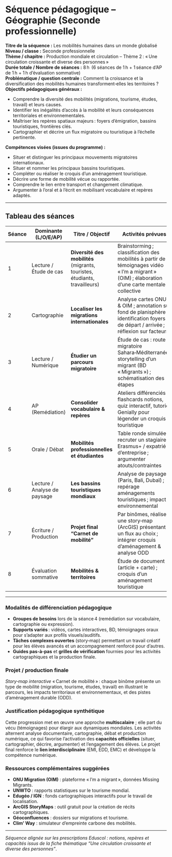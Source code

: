 # Séquence pédagogique – Géographie (Seconde professionnelle)

**Titre de la séquence :** Les mobilités humaines dans un monde globalisé  
**Niveau / classe :** Seconde professionnelle  
**Thème / chapitre :** Production mondiale et circulation – Thème 2 : « Une circulation croissante et diverse des personnes »  
**Durée totale / Nombre de séances :** 8 h  (6 séances de 1 h + 1 séance d’AP de 1 h + 1 h d’évaluation sommative)  
**Problématique / question centrale :** Comment la croissance et la diversification des mobilités humaines transforment‑elles les territoires ?  
**Objectifs pédagogiques généraux :**  
* Comprendre la diversité des mobilités (migrations, tourisme, études, travail) et leurs causes.  
* Identifier les inégalités d’accès à la mobilité et leurs conséquences territoriales et environnementales.  
* Maîtriser les repères spatiaux majeurs : foyers d’émigration, bassins touristiques, frontières clés.  
* Cartographier et décrire un flux migratoire ou touristique à l’échelle pertinente.  

**Compétences visées (issues du programme) :**  
* Situer et distinguer les principaux mouvements migratoires internationaux.  
* Situer et nommer les principaux bassins touristiques.  
* Compléter ou réaliser le croquis d’un aménagement touristique.  
* Décrire une forme de mobilité vécue ou rapportée.  
* Comprendre le lien entre transport et changement climatique.  
* Argumenter à l’oral et à l’écrit en mobilisant vocabulaire et repères adaptés.

---

## Tableau des séances

| Séance | Dominante (L/O/E/AP) | Titre / Objectif | Activités prévues | Supports utilisés | Évaluation |
| ------ | -------------------- | ---------------- | ----------------- | ----------------- | ---------- |
| 1 | Lecture / Étude de cas | **Diversité des mobilités** (migrants, touristes, étudiants, travailleurs) | Brainstorming ; classification des mobilités à partir de témoignages vidéo « I’m a migrant » (OIM) ; élaboration d’une carte mentale collective | Vidéos OIM ; mindmap model (Markmap) ; Canva | Questionnaire diagnostique (concepts & représentations) |
| 2 | Cartographie | **Localiser les migrations internationales** | Analyse cartes ONU & OIM ; annotation sur fond de planisphère ; identification foyers de départ / arrivée ; réflexion sur facteurs | Fonds IGN Edugéo ; atlas numérique ; article Géoconfluences | Carte commentée (capacités cartographiques) |
| 3 | Lecture / Numérique | **Étudier un parcours migratoire** | Étude de cas : route migratoire Sahara‑Méditerranée ; storytelling d’un migrant (BD « Migrants ») ; schématisation des étapes | Extraits BD, dossiers OIM ; site Missing Migrants | Croquis d’itinéraire + QCM |
| 4 | AP (Remédiation) | **Consolider vocabulaire & repères** | Ateliers différenciés : flashcards notions, quiz interactif, tutoriel Genially pour légender un croquis touristique | Quizlet ; Genially ; cartes muettes | Auto‑évaluation formative |
| 5 | Orale / Débat | **Mobilités professionnelles et étudiantes** | Table ronde simulée : recruter un stagiaire Erasmus+ / expatrié d’entreprise ; argumenter atouts/contraintes | Fiches métiers Pôle emploi ; témoignages Erasmus ; slides FTN | Grille d’évaluation orale (argumentation) |
| 6 | Lecture / Analyse de paysage | **Les bassins touristiques mondiaux** | Analyse de paysages (Paris, Bali, Dubaï) ; repérage aménagements touristiques ; impact environnemental | Photos 360° Google Earth ; données UNWTO ; vidéo « Overtourism » | Fiche d’observation + débat |
| 7 | Écriture / Production | **Projet final “Carnet de mobilité”** | Par binômes, réaliser une story‑map (ArcGIS) présentant un flux au choix ; intégrer croquis d’aménagement & analyse ODD | ArcGIS StoryMaps ; Canva ; banque d’images libres | Story‑map évaluée (critères capacités + créativité) |
| 8 | Évaluation sommative | **Mobilités & territoires** | Étude de document (article + carte) ; croquis d’un aménagement touristique | Sujet papier & fonds de carte | Notation sur 20 (capacités & connaissances) |

---

### Modalités de différenciation pédagogique
* **Groupes de besoins** lors de la séance 4 (remédiation sur vocabulaire, cartographie ou expression).  
* **Supports variés** : vidéos, cartes interactives, BD, témoignages oraux pour s’adapter aux profils visuels/auditifs.  
* **Tâches complexes ouvertes** (story‑map) permettant un travail créatif pour les élèves avancés et un accompagnement renforcé pour d’autres.  
* **Guides pas‑à‑pas** et **grilles de vérification** fournies pour les activités cartographiques et la production finale.  

### Projet / production finale
*Story‑map interactive* « Carnet de mobilité » : chaque binôme présente un type de mobilité (migration, tourisme, études, travail) en illustrant le parcours, les impacts territoriaux et environnementaux, et des pistes d’aménagement durable (ODD).

### Justification pédagogique synthétique
Cette progression met en œuvre une approche **multiscalaire** ; elle part du vécu (témoignages) pour élargir aux dynamiques mondiales. Les activités alternent analyse documentaire, cartographie, débat et production numérique, ce qui favorise l’activation des **capacités officielles** (situer, cartographier, décrire, argumenter) et l’engagement des élèves. Le projet final renforce le **lien interdisciplinaire** (EMI, EDD, EMC) et développe la compétence numérique.

### Ressources complémentaires suggérées
* **ONU Migration (OIM)** : plateforme « I’m a migrant », données Missing Migrants.  
* **UNWTO** : rapports statistiques sur le tourisme mondial.  
* **Edugéo / IGN** : fonds cartographiques interactifs pour le travail de localisation.  
* **ArcGIS StoryMaps** : outil gratuit pour la création de récits cartographiques.  
* **Géoconfluences** : dossiers sur migrations et tourisme.  
* **Clim' Way** : simulateur d’empreinte carbone des mobilités.

---

*Séquence alignée sur les prescriptions Eduscol : notions, repères et capacités issus de la fiche thématique “Une circulation croissante et diverse des personnes”*.